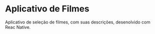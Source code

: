 # Aplicativo de Filmes

Aplicativo de seleção de filmes, com suas descrições, desenolvido com Reac Native.
